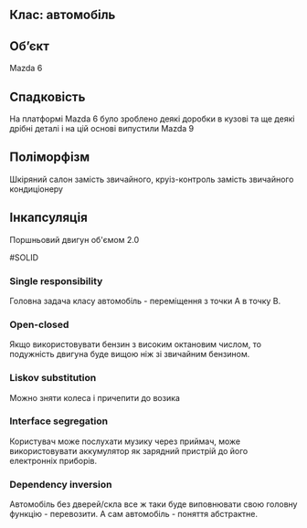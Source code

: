 ## Клас: автомобіль

## Об’єкт
Mazda 6

## Спадковiсть
На платформi Mazda 6 було зроблено деякi доробки в кузовi та ще деякі дрiбні деталі і на цій основі випустили Mazda 9

## Полiморфiзм
Шкiряний салон замість звичайного, круіз-контроль замість звичайного кондиціонеру

## Iнкапсуляцiя
Поршньовий двигун об'ємом 2.0

#SOLID

### Single responsibility
Головна задача класу автомобіль - переміщення з точки А в точку В.

### Open-closed
Якщо використовувати бензин з високим октановим числом, то подужність двигуна буде вищою ніж зі звичайним бензином.

### Liskov substitution
Можно зняти колеса і причепити до возика

### Interface segregation
Користувач може послухати музику через приймач, може використовувати аккумулятор як зарядний пристрій до його електронніх приборів.

### Dependency inversion
Автомобіль без дверей/скла все ж таки буде виповнювати свою головну функцію - перевозити. А сам автомобіль - поняття абстрактне.